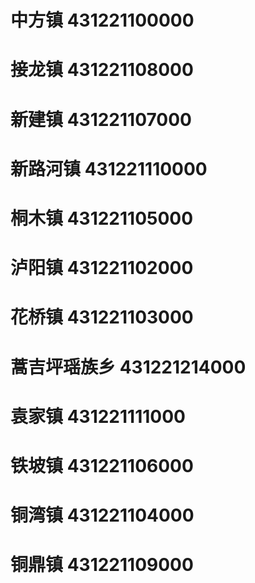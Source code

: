 # 中方镇 431221100000
# 接龙镇 431221108000
# 新建镇 431221107000
# 新路河镇 431221110000
# 桐木镇 431221105000
# 泸阳镇 431221102000
# 花桥镇 431221103000
# 蒿吉坪瑶族乡 431221214000
# 袁家镇 431221111000
# 铁坡镇 431221106000
# 铜湾镇 431221104000
# 铜鼎镇 431221109000
